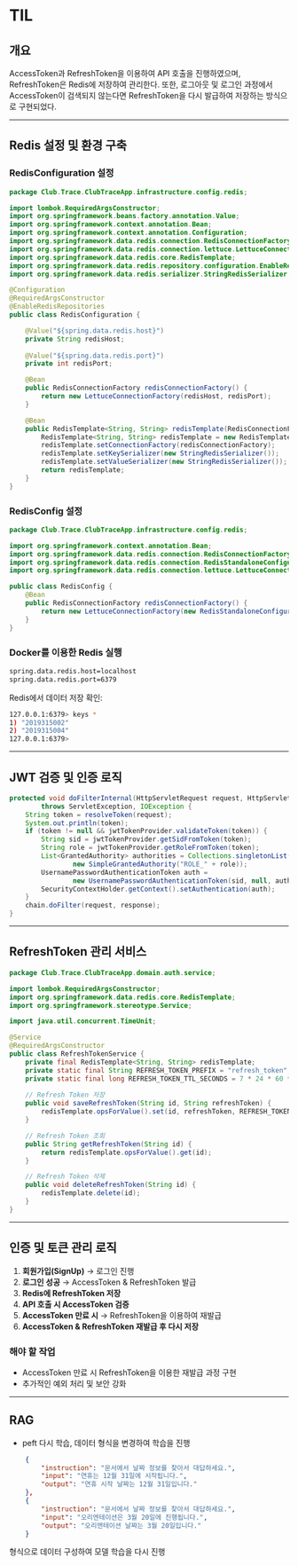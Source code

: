 # TIL

## 개요
AccessToken과 RefreshToken을 이용하여 API 호출을 진행하였으며, RefreshToken은 Redis에 저장하여 관리한다. 또한, 로그아웃 및 로그인 과정에서 AccessToken이 검색되지 않는다면 RefreshToken을 다시 발급하여 저장하는 방식으로 구현되었다.

---

## Redis 설정 및 환경 구축

### RedisConfiguration 설정
```java
package Club.Trace.ClubTraceApp.infrastructure.config.redis;

import lombok.RequiredArgsConstructor;
import org.springframework.beans.factory.annotation.Value;
import org.springframework.context.annotation.Bean;
import org.springframework.context.annotation.Configuration;
import org.springframework.data.redis.connection.RedisConnectionFactory;
import org.springframework.data.redis.connection.lettuce.LettuceConnectionFactory;
import org.springframework.data.redis.core.RedisTemplate;
import org.springframework.data.redis.repository.configuration.EnableRedisRepositories;
import org.springframework.data.redis.serializer.StringRedisSerializer;

@Configuration
@RequiredArgsConstructor
@EnableRedisRepositories
public class RedisConfiguration {

    @Value("${spring.data.redis.host}")
    private String redisHost;
    
    @Value("${spring.data.redis.port}")
    private int redisPort;

    @Bean
    public RedisConnectionFactory redisConnectionFactory() {
        return new LettuceConnectionFactory(redisHost, redisPort);
    }

    @Bean
    public RedisTemplate<String, String> redisTemplate(RedisConnectionFactory redisConnectionFactory) {
        RedisTemplate<String, String> redisTemplate = new RedisTemplate<>();
        redisTemplate.setConnectionFactory(redisConnectionFactory);
        redisTemplate.setKeySerializer(new StringRedisSerializer());
        redisTemplate.setValueSerializer(new StringRedisSerializer());
        return redisTemplate;
    }
}
```

### RedisConfig 설정
```java
package Club.Trace.ClubTraceApp.infrastructure.config.redis;

import org.springframework.context.annotation.Bean;
import org.springframework.data.redis.connection.RedisConnectionFactory;
import org.springframework.data.redis.connection.RedisStandaloneConfiguration;
import org.springframework.data.redis.connection.lettuce.LettuceConnectionFactory;

public class RedisConfig {
    @Bean
    public RedisConnectionFactory redisConnectionFactory() {
        return new LettuceConnectionFactory(new RedisStandaloneConfiguration("localhost", 6379));
    }
}
```

### Docker를 이용한 Redis 실행
```bash
spring.data.redis.host=localhost
spring.data.redis.port=6379
```

Redis에서 데이터 저장 확인:
```bash
127.0.0.1:6379> keys *
1) "2019315002"
2) "2019315004"
127.0.0.1:6379>
```

---

## JWT 검증 및 인증 로직
```java
protected void doFilterInternal(HttpServletRequest request, HttpServletResponse response, FilterChain chain)
        throws ServletException, IOException {
    String token = resolveToken(request);
    System.out.println(token);
    if (token != null && jwtTokenProvider.validateToken(token)) {
        String sid = jwtTokenProvider.getSidFromToken(token);
        String role = jwtTokenProvider.getRoleFromToken(token);
        List<GrantedAuthority> authorities = Collections.singletonList(
                new SimpleGrantedAuthority("ROLE_" + role));
        UsernamePasswordAuthenticationToken auth =
                new UsernamePasswordAuthenticationToken(sid, null, authorities);
        SecurityContextHolder.getContext().setAuthentication(auth);
    }
    chain.doFilter(request, response);
}
```

---

## RefreshToken 관리 서비스
```java
package Club.Trace.ClubTraceApp.domain.auth.service;

import lombok.RequiredArgsConstructor;
import org.springframework.data.redis.core.RedisTemplate;
import org.springframework.stereotype.Service;

import java.util.concurrent.TimeUnit;

@Service
@RequiredArgsConstructor
public class RefreshTokenService {
    private final RedisTemplate<String, String> redisTemplate;
    private static final String REFRESH_TOKEN_PREFIX = "refresh_token";
    private static final long REFRESH_TOKEN_TTL_SECONDS = 7 * 24 * 60 * 60; // 7일
    
    // Refresh Token 저장
    public void saveRefreshToken(String id, String refreshToken) {
        redisTemplate.opsForValue().set(id, refreshToken, REFRESH_TOKEN_TTL_SECONDS, TimeUnit.SECONDS);
    }

    // Refresh Token 조회
    public String getRefreshToken(String id) {
        return redisTemplate.opsForValue().get(id);
    }

    // Refresh Token 삭제
    public void deleteRefreshToken(String id) {
        redisTemplate.delete(id);
    }
}
```

---

## 인증 및 토큰 관리 로직
1. **회원가입(SignUp)** → 로그인 진행
2. **로그인 성공** → AccessToken & RefreshToken 발급
3. **Redis에 RefreshToken 저장**
4. **API 호출 시 AccessToken 검증**
5. **AccessToken 만료 시** → RefreshToken을 이용하여 재발급
6. **AccessToken & RefreshToken 재발급 후 다시 저장**

### 해야 할 작업
- AccessToken 만료 시 RefreshToken을 이용한 재발급 과정 구현
- 추가적인 예외 처리 및 보안 강화

---

## RAG
- peft 다시 학습, 데이터 형식을 변경하여 학습을 진행
```json
    {
        "instruction": "문서에서 날짜 정보를 찾아서 대답하세요.",
        "input": "연휴는 12월 31일에 시작됩니다.",
        "output": "연휴 시작 날짜는 12월 31일입니다."
    },
    {
        "instruction": "문서에서 날짜 정보를 찾아서 대답하세요.",
        "input": "오리엔테이션은 3월 20일에 진행됩니다.",
        "output": "오리엔테이션 날짜는 3월 20일입니다."
    }

```
형식으로 데이터 구성하여 모델 학습을 다시 진행